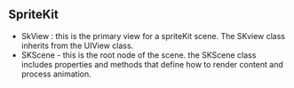 ## SpriteKit
- SkView : this is the primary view for a spriteKit scene. The SKview class inherits from the UIView class. 
- SKScene - this is the root node of the scene. the SKScene class includes properties and methods that define how to render content and process animation. 